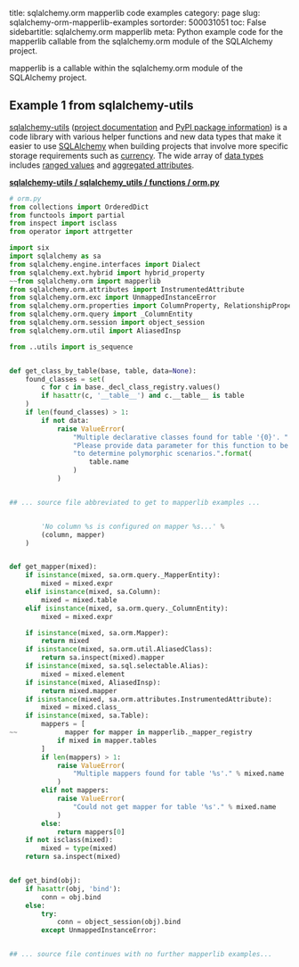 title: sqlalchemy.orm mapperlib code examples
category: page
slug: sqlalchemy-orm-mapperlib-examples
sortorder: 500031051
toc: False
sidebartitle: sqlalchemy.orm mapperlib
meta: Python example code for the mapperlib callable from the sqlalchemy.orm module of the SQLAlchemy project.


mapperlib is a callable within the sqlalchemy.orm module of the SQLAlchemy project.


## Example 1 from sqlalchemy-utils
[sqlalchemy-utils](https://github.com/kvesteri/sqlalchemy-utils)
([project documentation](https://sqlalchemy-utils.readthedocs.io/en/latest/)
and
[PyPI package information](https://pypi.org/project/SQLAlchemy-Utils/))
is a code library with various helper functions and new data types
that make it easier to use [SQLAlchemy](/sqlalchemy.html) when building
projects that involve more specific storage requirements such as
[currency](https://sqlalchemy-utils.readthedocs.io/en/latest/data_types.html#module-sqlalchemy_utils.types.currency).
The wide array of
[data types](https://sqlalchemy-utils.readthedocs.io/en/latest/data_types.html)
includes [ranged values](https://sqlalchemy-utils.readthedocs.io/en/latest/range_data_types.html)
and [aggregated attributes](https://sqlalchemy-utils.readthedocs.io/en/latest/aggregates.html).

[**sqlalchemy-utils / sqlalchemy_utils / functions / orm.py**](https://github.com/kvesteri/sqlalchemy-utils/blob/master/sqlalchemy_utils/functions/orm.py)

```python
# orm.py
from collections import OrderedDict
from functools import partial
from inspect import isclass
from operator import attrgetter

import six
import sqlalchemy as sa
from sqlalchemy.engine.interfaces import Dialect
from sqlalchemy.ext.hybrid import hybrid_property
~~from sqlalchemy.orm import mapperlib
from sqlalchemy.orm.attributes import InstrumentedAttribute
from sqlalchemy.orm.exc import UnmappedInstanceError
from sqlalchemy.orm.properties import ColumnProperty, RelationshipProperty
from sqlalchemy.orm.query import _ColumnEntity
from sqlalchemy.orm.session import object_session
from sqlalchemy.orm.util import AliasedInsp

from ..utils import is_sequence


def get_class_by_table(base, table, data=None):
    found_classes = set(
        c for c in base._decl_class_registry.values()
        if hasattr(c, '__table__') and c.__table__ is table
    )
    if len(found_classes) > 1:
        if not data:
            raise ValueError(
                "Multiple declarative classes found for table '{0}'. "
                "Please provide data parameter for this function to be able "
                "to determine polymorphic scenarios.".format(
                    table.name
                )
            )


## ... source file abbreviated to get to mapperlib examples ...


        'No column %s is configured on mapper %s...' %
        (column, mapper)
    )


def get_mapper(mixed):
    if isinstance(mixed, sa.orm.query._MapperEntity):
        mixed = mixed.expr
    elif isinstance(mixed, sa.Column):
        mixed = mixed.table
    elif isinstance(mixed, sa.orm.query._ColumnEntity):
        mixed = mixed.expr

    if isinstance(mixed, sa.orm.Mapper):
        return mixed
    if isinstance(mixed, sa.orm.util.AliasedClass):
        return sa.inspect(mixed).mapper
    if isinstance(mixed, sa.sql.selectable.Alias):
        mixed = mixed.element
    if isinstance(mixed, AliasedInsp):
        return mixed.mapper
    if isinstance(mixed, sa.orm.attributes.InstrumentedAttribute):
        mixed = mixed.class_
    if isinstance(mixed, sa.Table):
        mappers = [
~~            mapper for mapper in mapperlib._mapper_registry
            if mixed in mapper.tables
        ]
        if len(mappers) > 1:
            raise ValueError(
                "Multiple mappers found for table '%s'." % mixed.name
            )
        elif not mappers:
            raise ValueError(
                "Could not get mapper for table '%s'." % mixed.name
            )
        else:
            return mappers[0]
    if not isclass(mixed):
        mixed = type(mixed)
    return sa.inspect(mixed)


def get_bind(obj):
    if hasattr(obj, 'bind'):
        conn = obj.bind
    else:
        try:
            conn = object_session(obj).bind
        except UnmappedInstanceError:


## ... source file continues with no further mapperlib examples...

```

